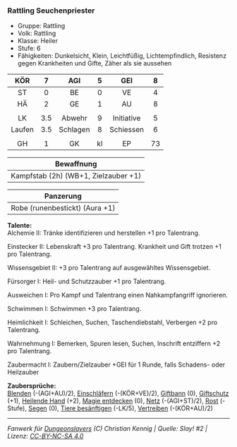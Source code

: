 ### Rattling Seuchenpriester

- Gruppe: Rattling
- Volk: Rattling
- Klasse: Heiler
- Stufe: 6
- Fähigkeiten: Dunkelsicht, Klein, Leichtfüßig, Lichtempfindlich, Resistenz gegen Krankheiten und Gifte, Zäher als sie aussehen

|  KÖR   |  7  |   AGI    |  5  |    GEI     |  8  |
| :----: | :-: | :------: | :-: | :--------: | :-: |
|   ST   |  0  |    BE    |  0  |     VE     |  4  |
|   HÄ   |  2  |    GE    |  1  |     AU     |  8  |
|        |     |          |     |            |     |
|   LK   | 3.5 |  Abwehr  |  9  | Initiative |  5  |
| Laufen | 3.5 | Schlagen |  8  | Schiessen  |  6  |
|        |     |          |     |            |     |
|   GH   |  1  |    GK    | kl  |     EP     | 73  |

|              Bewaffnung              |
| :----------------------------------: |
| Kampfstab (2h) (WB+1, Zielzauber +1) |

|           Panzerung            |
| :----------------------------: |
| Robe (runenbestickt) (Aura +1) |

**Talente:**  
Alchemie II: Tränke identifizieren und herstellen +1 pro Talentrang.

Einstecker II: Lebenskraft +3 pro Talentrang. Krankheit und Gift trotzen +1 pro Talentrang.

Wissensgebiet II: +3 pro Talentrang auf ausgewähltes Wissensgebiet.

Fürsorger I: Heil- und Schutzzauber +1 pro Talentrang.

Ausweichen I: Pro Kampf und Talentrang einen Nahkampfangriff ignorieren.

Schwimmen I: Schwimmen +3 pro Talentrang.

Heimlichkeit I: Schleichen, Suchen, Taschendiebstahl, Verbergen +2 pro Talentrang.

Wahrnehmung I: Bemerken, Spuren lesen, Suchen, Inschrift entziffern +2 pro Talentrang.

Zaubermacht I: Zaubern/Zielzauber +GEI für 1 Runde, falls Schadens- oder Heilzauber

**Zaubersprüche:**  
[Blenden](/grw/zauber/blenden.md) (-(AGI+AU)/2), [Einschläfern](/grw/zauber/einschlaefern.md) (-(KÖR+VE)/2), [Giftbann](/grw/zauber/giftbann.md) (0), [Giftschutz](/grw/zauber/giftschutz.md) (+1), [Heilende Hand](/grw/zauber/heilende-hand.md) (+2), [Magie entdecken](/grw/zauber/magie-entdecken.md) (0), [Netz](/grw/zauber/netz.md) (-(AGI+ST)/2), [Rost](/grw/zauber/rost.md) (-Stufe), [Segen](/grw/zauber/segen.md) (0), [Tiere besänftigen](/grw/zauber/tiere-besaenftigen.md) (-LK/5), [Vertreiben](/grw/zauber/vertreiben.md) (-(KÖR+AU)/2)

---

_Fanwerk für [Dungeonslayers](https://www.dungeonslayers.net/) (C) Christian Kennig | Quelle: Slay! #2 | Lizenz: [CC-BY-NC-SA 4.0](https://creativecommons.org/licenses/by-nc-sa/4.0/deed.de)_
